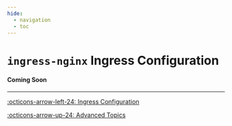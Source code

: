 ```yaml
---
hide:
  - navigation
  - toc
---
```

# `ingress-nginx` Ingress Configuration


#### Coming Soon

---

[:octicons-arrow-left-24: Ingress Configuration](ingress_configuration.md "Ingress Configuration")

[:octicons-arrow-up-24:  Advanced Topics](index.md "Advanced Topics")

